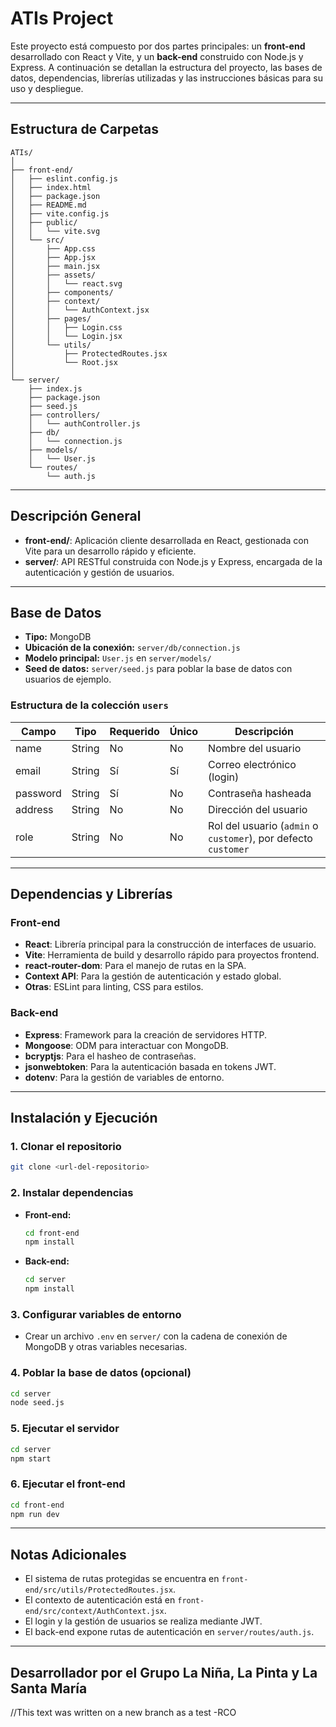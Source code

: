 # ATIs Project

Este proyecto está compuesto por dos partes principales: un **front-end** desarrollado con React y Vite, y un **back-end** construido con Node.js y Express. A continuación se detallan la estructura del proyecto, las bases de datos, dependencias, librerías utilizadas y las instrucciones básicas para su uso y despliegue.

---

## Estructura de Carpetas

```
ATIs/
│
├── front-end/
│   ├── eslint.config.js
│   ├── index.html
│   ├── package.json
│   ├── README.md
│   ├── vite.config.js
│   ├── public/
│   │   └── vite.svg
│   └── src/
│       ├── App.css
│       ├── App.jsx
│       ├── main.jsx
│       ├── assets/
│       │   └── react.svg
│       ├── components/
│       ├── context/
│       │   └── AuthContext.jsx
│       ├── pages/
│       │   ├── Login.css
│       │   └── Login.jsx
│       └── utils/
│           ├── ProtectedRoutes.jsx
│           └── Root.jsx
│
└── server/
    ├── index.js
    ├── package.json
    ├── seed.js
    ├── controllers/
    │   └── authController.js
    ├── db/
    │   └── connection.js
    ├── models/
    │   └── User.js
    └── routes/
        └── auth.js
```

---

## Descripción General

- **front-end/**: Aplicación cliente desarrollada en React, gestionada con Vite para un desarrollo rápido y eficiente.
- **server/**: API RESTful construida con Node.js y Express, encargada de la autenticación y gestión de usuarios.

---

## Base de Datos

- **Tipo:** MongoDB
- **Ubicación de la conexión:** `server/db/connection.js`
- **Modelo principal:** `User.js` en `server/models/`
- **Seed de datos:** `server/seed.js` para poblar la base de datos con usuarios de ejemplo.

### Estructura de la colección `users`

| Campo    | Tipo   | Requerido | Único | Descripción                                                    |
| -------- | ------ | --------- | ----- | -------------------------------------------------------------- |
| name     | String | No        | No    | Nombre del usuario                                             |
| email    | String | Sí        | Sí    | Correo electrónico (login)                                     |
| password | String | Sí        | No    | Contraseña hasheada                                            |
| address  | String | No        | No    | Dirección del usuario                                          |
| role     | String | No        | No    | Rol del usuario (`admin` o `customer`), por defecto `customer` |

---

## Dependencias y Librerías

### Front-end

- **React**: Librería principal para la construcción de interfaces de usuario.
- **Vite**: Herramienta de build y desarrollo rápido para proyectos frontend.
- **react-router-dom**: Para el manejo de rutas en la SPA.
- **Context API**: Para la gestión de autenticación y estado global.
- **Otras**: ESLint para linting, CSS para estilos.

### Back-end

- **Express**: Framework para la creación de servidores HTTP.
- **Mongoose**: ODM para interactuar con MongoDB.
- **bcryptjs**: Para el hasheo de contraseñas.
- **jsonwebtoken**: Para la autenticación basada en tokens JWT.
- **dotenv**: Para la gestión de variables de entorno.

---

## Instalación y Ejecución

### 1. Clonar el repositorio

```bash
git clone <url-del-repositorio>
```

### 2. Instalar dependencias

- **Front-end:**
  ```bash
  cd front-end
  npm install
  ```
- **Back-end:**
  ```bash
  cd server
  npm install
  ```

### 3. Configurar variables de entorno

- Crear un archivo `.env` en `server/` con la cadena de conexión de MongoDB y otras variables necesarias.

### 4. Poblar la base de datos (opcional)

```bash
cd server
node seed.js
```

### 5. Ejecutar el servidor

```bash
cd server
npm start
```

### 6. Ejecutar el front-end

```bash
cd front-end
npm run dev
```

---

## Notas Adicionales

- El sistema de rutas protegidas se encuentra en `front-end/src/utils/ProtectedRoutes.jsx`.
- El contexto de autenticación está en `front-end/src/context/AuthContext.jsx`.
- El login y la gestión de usuarios se realiza mediante JWT.
- El back-end expone rutas de autenticación en `server/routes/auth.js`.

---

## Desarrollador por el Grupo La Niña, La Pinta y La Santa María

//This text was written on a new branch as a test -RCO
